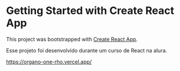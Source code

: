 # Getting Started with Create React App

This project was bootstrapped with [Create React App](https://github.com/facebook/create-react-app).

Esse projeto foi desenvolvido durante um curso de React na alura.

https://organo-one-rho.vercel.app/
